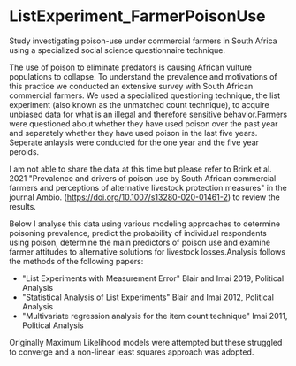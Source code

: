 # ListExperiment_FarmerPoisonUse
Study investigating poison-use under commercial farmers in South Africa using a specialized social science questionnaire technique.

The use of poison to eliminate predators is causing African vulture populations to collapse. To understand the prevalence and motivations of this practice we conducted an extensive survey with South African commercial farmers. We used a specialized questioning technique, the list experiment (also known as the unmatched count technique), to acquire unbiased data for what is an illegal and therefore sensitive behavior.Farmers were questioned about whether they have used poison over the past year and separately whether they have used poison in the last five years. Seperate anlaysis were conducted for the one year and the five year peroids.

I am not able to share the data at this time but please refer to Brink et al. 2021 "Prevalence and drivers of poison use by South African commercial farmers and perceptions of alternative livestock protection measures" in the journal Ambio. (https://doi.org/10.1007/s13280-020-01461-2) to review the results.

Below I analyse this data using various modeling approaches to determine poisoning prevalence, predict the probability of individual respondents using poison, determine the main predictors of poison use and examine farmer attitudes to alternative solutions for livestock losses.Analysis follows the methods of the following papers:
- "List Experiments with Measurement Error" Blair and Imai 2019, Political Analysis
- "Statistical Analysis of List Experiments" Blair and Imai 2012, Political Analysis
- "Multivariate regression analysis for the item count technique" Imai 2011, Political Analysis

Originally Maximum Likelihood models were attempted but these struggled to converge and a non-linear least squares approach was adopted. 
